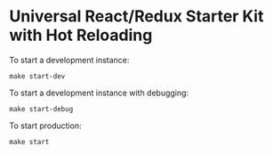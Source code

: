 # Universal React/Redux Starter Kit with Hot Reloading

To start a development instance:

```
make start-dev
```

To start a development instance with debugging:

```
make start-debug
```

To start production:

```
make start
```
